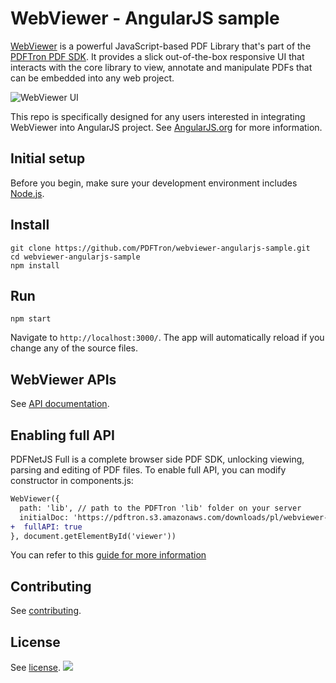 # WebViewer - AngularJS sample

[WebViewer](https://www.pdftron.com/webviewer) is a powerful JavaScript-based PDF Library that's part of the [PDFTron PDF SDK](https://www.pdftron.com). It provides a slick out-of-the-box responsive UI that interacts with the core library to view, annotate and manipulate PDFs that can be embedded into any web project.

![WebViewer UI](https://www.pdftron.com/downloads/pl/webviewer-ui.png)

This repo is specifically designed for any users interested in integrating WebViewer into AngularJS project. See [AngularJS.org](https://angularjs.org) for more information.

## Initial setup

Before you begin, make sure your development environment includes [Node.js](https://nodejs.org/en/).

## Install

```
git clone https://github.com/PDFTron/webviewer-angularjs-sample.git
cd webviewer-angularjs-sample
npm install
```

## Run

```
npm start
```

Navigate to `http://localhost:3000/`. The app will automatically reload if you change any of the source files.

## WebViewer APIs

See [API documentation](https://www.pdftron.com/documentation/web/guides/ui/apis).

## Enabling full API

PDFNetJS Full is a complete browser side PDF SDK, unlocking viewing, parsing and editing of PDF files. To enable full API, you can modify constructor in components.js:

```diff
WebViewer({
  path: 'lib', // path to the PDFTron 'lib' folder on your server
  initialDoc: 'https://pdftron.s3.amazonaws.com/downloads/pl/webviewer-demo.pdf',
+  fullAPI: true
}, document.getElementById('viewer'))
```

You can refer to this [guide for more information](https://www.pdftron.com/documentation/web/guides/full-api)

## Contributing

See [contributing](./CONTRIBUTING.md).

## License

See [license](./LICENSE).
![](https://onepixel.pdftron.com/webviewer-angularjs-sample)
